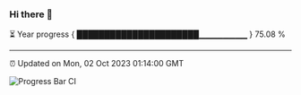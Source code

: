 ### Hi there 👋

⏳ Year progress { ██████████████████████▁▁▁▁▁▁▁▁ } 75.08 %

---

⏰ Updated on Mon, 02 Oct 2023 01:14:00 GMT

![Progress Bar CI](https://github.com/ZhaoGui/ZhaoGui/workflows/Progress%20Bar%20CI/badge.svg)
